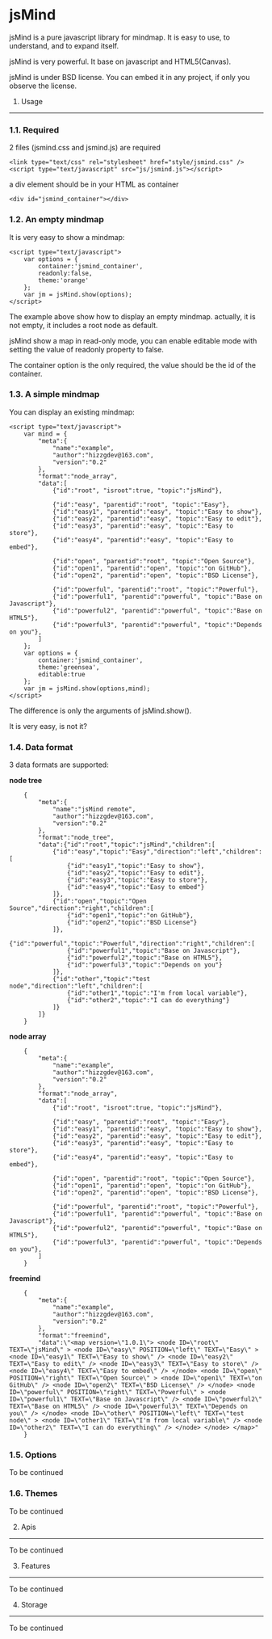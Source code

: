 jsMind
======

jsMind is a pure javascript library for mindmap. It is easy to use, to understand, and to expand itself.

jsMind is very powerful. It base on javascript and HTML5(Canvas).

jsMind is under BSD license. You can embed it in any project, if only you observe the license.

1. Usage
------
### 1.1. Required
2 files (jsmind.css and jsmind.js) are required

    <link type="text/css" rel="stylesheet" href="style/jsmind.css" />
    <script type="text/javascript" src="js/jsmind.js"></script>

a div element should be in your HTML as container

    <div id="jsmind_container"></div>

### 1.2. An empty mindmap
It is very easy to show a mindmap:

    <script type="text/javascript">
        var options = {
            container:'jsmind_container',
            readonly:false,
            theme:'orange'
        };
        var jm = jsMind.show(options);
    </script>

The example above show how to display an empty mindmap. actually, it is not empty, it includes a root node as default.

jsMind show a map in read-only mode, you can enable editable mode with setting the value of readonly property to false.

The container option is the only required, the value should be the id of the container.

### 1.3. A simple mindmap
You can display an existing mindmap:

    <script type="text/javascript">
        var mind = {
            "meta":{
                "name":"example",
                "author":"hizzgdev@163.com",
                "version":"0.2"
            },
            "format":"node_array",
            "data":[
                {"id":"root", "isroot":true, "topic":"jsMind"},

                {"id":"easy", "parentid":"root", "topic":"Easy"},
                {"id":"easy1", "parentid":"easy", "topic":"Easy to show"},
                {"id":"easy2", "parentid":"easy", "topic":"Easy to edit"},
                {"id":"easy3", "parentid":"easy", "topic":"Easy to store"},
                {"id":"easy4", "parentid":"easy", "topic":"Easy to embed"},

                {"id":"open", "parentid":"root", "topic":"Open Source"},
                {"id":"open1", "parentid":"open", "topic":"on GitHub"},
                {"id":"open2", "parentid":"open", "topic":"BSD License"},

                {"id":"powerful", "parentid":"root", "topic":"Powerful"},
                {"id":"powerful1", "parentid":"powerful", "topic":"Base on Javascript"},
                {"id":"powerful2", "parentid":"powerful", "topic":"Base on HTML5"},
                {"id":"powerful3", "parentid":"powerful", "topic":"Depends on you"},
            ]
        };
        var options = {
            container:'jsmind_container',
            theme:'greensea',
            editable:true
        };
        var jm = jsMind.show(options,mind);
    </script>

The difference is only the arguments of jsMind.show().

It is very easy, is not it?

### 1.4. Data format
3 data formats are supported:

**node tree**

        {
            "meta":{
                "name":"jsMind remote",
                "author":"hizzgdev@163.com",
                "version":"0.2"
            },
            "format":"node_tree",
            "data":{"id":"root","topic":"jsMind","children":[
                {"id":"easy","topic":"Easy","direction":"left","children":[
                    {"id":"easy1","topic":"Easy to show"},
                    {"id":"easy2","topic":"Easy to edit"},
                    {"id":"easy3","topic":"Easy to store"},
                    {"id":"easy4","topic":"Easy to embed"}
                ]},
                {"id":"open","topic":"Open Source","direction":"right","children":[
                    {"id":"open1","topic":"on GitHub"},
                    {"id":"open2","topic":"BSD License"}
                ]},
                {"id":"powerful","topic":"Powerful","direction":"right","children":[
                    {"id":"powerful1","topic":"Base on Javascript"},
                    {"id":"powerful2","topic":"Base on HTML5"},
                    {"id":"powerful3","topic":"Depends on you"}
                ]},
                {"id":"other","topic":"test node","direction":"left","children":[
                    {"id":"other1","topic":"I'm from local variable"},
                    {"id":"other2","topic":"I can do everything"}
                ]}
            ]}
        }

**node array**

        {
            "meta":{
                "name":"example",
                "author":"hizzgdev@163.com",
                "version":"0.2"
            },
            "format":"node_array",
            "data":[
                {"id":"root", "isroot":true, "topic":"jsMind"},

                {"id":"easy", "parentid":"root", "topic":"Easy"},
                {"id":"easy1", "parentid":"easy", "topic":"Easy to show"},
                {"id":"easy2", "parentid":"easy", "topic":"Easy to edit"},
                {"id":"easy3", "parentid":"easy", "topic":"Easy to store"},
                {"id":"easy4", "parentid":"easy", "topic":"Easy to embed"},

                {"id":"open", "parentid":"root", "topic":"Open Source"},
                {"id":"open1", "parentid":"open", "topic":"on GitHub"},
                {"id":"open2", "parentid":"open", "topic":"BSD License"},

                {"id":"powerful", "parentid":"root", "topic":"Powerful"},
                {"id":"powerful1", "parentid":"powerful", "topic":"Base on Javascript"},
                {"id":"powerful2", "parentid":"powerful", "topic":"Base on HTML5"},
                {"id":"powerful3", "parentid":"powerful", "topic":"Depends on you"},
            ]
        }

**freemind**

        {
            "meta":{
                "name":"example",
                "author":"hizzgdev@163.com",
                "version":"0.2"
            },
            "format":"freemind",
            "data":\"<map version=\"1.0.1\"> <node ID=\"root\" TEXT=\"jsMind\" > <node ID=\"easy\" POSITION=\"left\" TEXT=\"Easy\" > <node ID=\"easy1\" TEXT=\"Easy to show\" /> <node ID=\"easy2\" TEXT=\"Easy to edit\" /> <node ID=\"easy3\" TEXT=\"Easy to store\" /> <node ID=\"easy4\" TEXT=\"Easy to embed\" /> </node> <node ID=\"open\" POSITION=\"right\" TEXT=\"Open Source\" > <node ID=\"open1\" TEXT=\"on GitHub\" /> <node ID=\"open2\" TEXT=\"BSD License\" /> </node> <node ID=\"powerful\" POSITION=\"right\" TEXT=\"Powerful\" > <node ID=\"powerful1\" TEXT=\"Base on Javascript\" /> <node ID=\"powerful2\" TEXT=\"Base on HTML5\" /> <node ID=\"powerful3\" TEXT=\"Depends on you\" /> </node> <node ID=\"other\" POSITION=\"left\" TEXT=\"test node\" > <node ID=\"other1\" TEXT=\"I'm from local variable\" /> <node ID=\"other2\" TEXT=\"I can do everything\" /> </node> </node> </map>"
        }

### 1.5. Options
To be continued

### 1.6. Themes
To be continued

2. Apis
------
To be continued

3. Features
------
To be continued

4. Storage
------
To be continued

